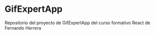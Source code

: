 # GifExpertApp

Repositorio del proyecto de GifExpertApp del curso formativo React de Fernando Herrera